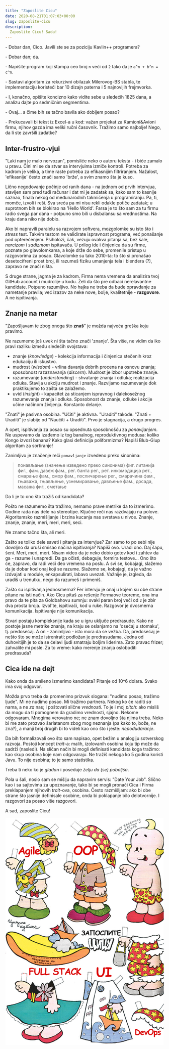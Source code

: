 ```yaml
---
title: "Zaposlite Cicu"
date: 2020-08-21T01:07:03+00:00
slug: zaposlite-cicu
description:
  Zaposlite Cicu! Sada!
---
```


\- Dobar dan, Cico. Javili ste se za poziciju Kavlin++ programera?

\- Dobar dan; da.

\- Napišite program koji štampa ceo broj `n` veći od `2` tako da je `a^n + b^n = c^n`.


\- Sastavi algoritam za rekurzivni obilazak Milerovog-BS stabla, te implementaciju koristeći bar 10 dizajn paterna i 5 najnovijih frejmvorka.

\- I, konačno, opišite koncizno kako vidite sebe u sledećih 1825 dana, a analizu dajte po sedmičnim segmentima.

\- Ovaj... a čime bih se tačno bavila ako dobijem posao?

\- Prekucavali bi tekst iz Excel-a u kod: važan projekat za Kamioni&Avioni firmu, njihov gazda ima veliki ručni časovnik. Tražimo samo najbolje! Nego, da li ste završili zadatke?

## Inter-frustro-vjui

"Laki nam je malo nervozan", pomisliće neko o autoru teksta - i biće zamalo u pravu. Čini mi se da stvar sa intervjuima izmiče kontroli. Potreba za kadrom je velika, a time raste potreba za efikasnijim filtriranjem. Nažalost, 'efikasnije' često znači samo 'brže', a svim znamo šta je kuso.

Lično negodovanje počinje od ranih dana - na jednom od prvih intervjua, stavljen sam pred tuđi računar i dat mi je zadatak sa, kako sam to kasnije saznao, finala nekog od međunarodnih takmičenja u programiranju. Pa, ti, momče, izvoli i reši. Sva sreća pa mi nisu rekli odakle potiče zadatak; u suprotnom bih se blokirao na 'Hello World'. Farsa je to što sam za tu firmu radio svega par dana - potpuno smo bili u disbalansu sa vrednostima. Na kraju dana niko nije dobio.

Ako bi napravili paralelu sa razvojem softvera, mozgolomke su isto što i _stress_ test. Takvim testom ne validirate ispravnost programa, već ponašanje pod opterećenjem. Psiholozi, čak, vezuju ovakva pitanja sa, bez šale, _narcizom_ i _sadizmom_ ispitavača. U prilog ide i činjenica da su firme, poznate po glavolomkama, a koje drže do sebe, promenile pristup u razgovorima za posao. Glavolomke su tako 2010-ta: to što si pronašao desetocifreni prost broj, ili razumeš fiziku umanjenja tela i blendera (?), zapravo ne znači ništa.

S druge strane, jagma je za kadrom. Firma nema vremena da analizira tvoj GitHub account i mudrolije u kodu. Želi da što pre odbaci nerelavantne kandidate. Potpuno razumljivo. No hajka ne treba da bude opravdanje za nametanje pravila; već izazov za neke nove, bolje, kvalitetnije - **razgovore**. A ne ispitivanja.

## Znanje na metar

"Zapošljavam te zbog onoga što **znaš**" je možda najveća greška koju pravimo.

Ne razumemo još uvek ni šta tačno znači 'znanje'. Šta više, ne vidim da iko pravi razliku između sledećih svojstava:

+ znanje (_knowledge_) - kolekcija informacija i činjenica stečenih kroz edukaciju ili iskustvo.
+ mudrost (_wisdom_) - vrlina davanja dobrih procena na osnovu znanja; sposobnost razaznavanja (_discern_). Mudrost je izbor upotrebe znanje.
+ razumevanje (_understanding_) - shvatanje znanja i odluka; realizacija odluka. Stavlja u akciju mudrost i znanje. Razvijamo razumevanje dok praktikujemo to zašta se zalažemo.
+ uvid (_insight_) - kapacitet za sticanjem ispravnog i dalekosežnog razumevanja znanja i odluka. Sposobnost da znanje, odluke i akcije učine načinom življenja. Konstanto delanje.

"Znati" je pasivna osobina. "Učiti" je aktivna. "Uraditi" takođe. "Znati + Uraditi" je slabije od "Naučiti + Uraditi". Prvo je stagnacija, a drugo progres.

A opet, ispitivanja za posao su opsednuta sposobnošću za _ponavljanjem_. Ne uspevamo da izađemo iz tog banalnog, reproduktivnog modusa: koliko Kongo izvozi banana? Kako glasi definicija poliformizma? Napiši Blub-Glup algoritam za sortiranje!

Zanimljivo je značenje reči `ponavljanje` izvedeno preko sinonima:

> понављање
> (значење изведено преко синонима) фиг. литанија фиг., фам. давеж фам., рег. банта рег., рет. инкомодација рет., смарање фам., смор фам., посличарење рег., смарачина фам., гњаважа, гњављење, узнемиравање, дављење фам., досада, масажа фиг., сметање

Da li je to ono što tražiš od kandidata?

Pošto ne razumemo šta tražimo, nemamo prave metrike da to izmerimo. Godine rada nas dele na stereotipe. Ključne reči nas razdvajaju na polove. Algoritamsko razmišljanje i brzina kucanja nas svrstava u nivoe. Znanje, znanje, znanje, meri, meri, meri, seci.

Ne znamo tačno šta, ali meri.

Zašto se toliko dele saveti i pitanja za intervjue? Zar samo to po sebi nije dovoljno da uruši smisao načina ispitivanja? Napiši ovo. Uradi ono. Daj šapu, šeni. Meri, meri, meri. Nisam video da je neko dobio gotov kod i zahtev da ga - razume i unapredi. Da ga očisti, debaguje, formira testove... Ono što će, zapravo, da radi veći deo vremena na poslu. A svi se, kobajagi, slažemo da je dobar kod onaj koji se razume. Slažemo se, kobajagi, da je važno izdvajati u module, enkapsulirati, labavo uvezati. Važnije je, izgleda, da uradiš u trenutku, nego da razumeš i primeniš.

Zašto su ispitivanja jednosmerna? Fer intervju je onaj u kojem su obe strane pitane na isti način. Ako Cicu pitaš za rešenje Fermaove teoreme, ona ima pravo da te pita za Goldbahovu sumnju: svaki paran broj veći od `2` je zbir dva prosta broja. Izvol'te, ispitivači, kod u ruke. Razgovor je dvosmerna komunikacija. Ispitivanje nije komunikacija.

Stvari postaju kompleksnije kada se u igru uključe predrasude. Kako ne postoje jasne metrike znanja, na kraju se oslanjamo na 'osećaj u stomaku', tj. predosećaj. A on - zanimljivo - isto mora da se vežba. Da, predosećaj je nešto što se može istrenirati; podložan je predrasudama. Jedna od duhovitijih je to da se ćelavi ljudi smatraju boljim liderima. Zato pravac frizer; zahvalite mi posle. Za to vreme: kako merenje znanja osloboditi predrasuda?

## Cica ide na dejt

Kako onda da smileno izmerimo kandidata? Pitanje od 10^6 dolara. Svako ima svoj odgovor.

Možda prvo treba da promenimo prizvuk slogana: "nudimo posao, tražimo ljude". Mi ne nudimo posao. Mi tražimo partnera. Nekog ko će raditi _sa_ nama, a ne _za_ nas; i poštovati slične _vrednosti_. To je i moj _pitch_: ako misliš da mogu da ti pomognem da gradimo vrednosti, sjajno. Nekome odgovaram. Mnogima verovatno ne; ne znam dovoljno šta njima treba. Neko bi me zato prozvao šarlatanom zbog mog neznanja (pa kako to, bože, ne zna?), a manji broj drugih bi to videli kao ono što i jeste: _nepodudaranje_.

Da bih formalizovali ovo što sam napisao, opet bežim u analogiju sotverskog razvoja. Postoji koncept _trait_-a: malih, izolovanih osobina koju tip može da sadrži (nasledi). Na sličan način bi mogli definisati kandidata koga tražimo: kao skup osobina koje nam odgovaraju. Ne tražiš nekoga ko 5 godina koristi Javu. To nije osobina; to je samo statistika.

Treba ti neko ko je _gladan_ i poseduje _želju da (se) poboljša_.

Pola u šali, nosio sam se mišlju da napravim servis: "Date Your Job". Slično kao i sa sajtovima za upoznavanje, tako bi se mogli pronaći Cica i Firma preklapanjem njihovih _trait_-ova, osobina. Često razmišljam: ako bi obe strane što jasnije definisale osobine, onda bi poklapanje bilo delotvornije. I razgovori za posao više razgovori.

A sad, zaposlite Cicu!

![](cica.jpg)
